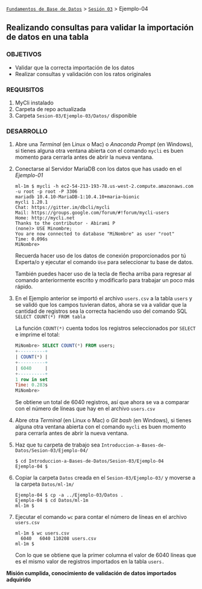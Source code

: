 [`Fundamentos de Base de Datos`](../../Readme.md) > [`Sesión 03`](../Readme.md) > Ejemplo-04
## Realizando consultas para validar la importación de datos en una tabla

### OBJETIVOS
- Validar que la correcta importación de los datos
- Realizar consultas y validación con los ratos originales

### REQUISITOS
1. MyCli instalado
1. Carpeta de repo actualizada
1. Carpeta `Sesion-03/Ejemplo-03/Datos/` disponible

### DESARROLLO
1. Abre una _Terminal_ (en Linux o Mac) o _Anaconda Prompt_ (en Windows), si tienes alguna otra ventana abierta con el comando `mycli` es buen momento para cerrarla antes de abrir la nueva ventana.

1. Conectarse al Servidor MariaDB con los datos que has usado en el _Ejemplo-01_
   ```console
   ml-1m $ mycli -h ec2-54-213-193-78.us-west-2.compute.amazonaws.com -u root -p root -P 3306
   mariadb 10.4.10-MariaDB-1:10.4.10+maria~bionic
   mycli 1.20.1
   Chat: https://gitter.im/dbcli/mycli
   Mail: https://groups.google.com/forum/#!forum/mycli-users
   Home: http://mycli.net
   Thanks to the contributor - Abirami P
   (none)> USE Minombre;
   You are now connected to database "MiNombre" as user "root"
   Time: 0.096s
   MiNombre>
   ```
   Recuerda hacer uso de los datos de conexión proporcionados por tú Experta/o y ejecutar el comando `Use` para seleccionar tu base de datos.

   También puedes hacer uso de la tecla de flecha arriba para regresar al comando anteriormente escrito y modificarlo para trabajar un poco más rápido.

1. En el Ejemplo anterior se importó el archivo `users.csv` a la tabla `users` y se validó que los campos tuvieran datos, ahora se va a validar que la cantidad de registros sea la correcta haciendo uso del comando SQL `SELECT COUNT(*) FROM tabla`

   La función `COUNT(*)` cuenta todos los registros seleccionados por `SELECT` e imprime el total:
   ```sql
   MiNombre> SELECT COUNT(*) FROM users;
   +----------+
   | COUNT(*) |
   +----------+
   | 6040     |
   +----------+
   1 row in set
   Time: 0.283s
   MiNombre>  
   ```
   Se obtiene un total de 6040 registros, así que ahora se va a comparar con el número de líneas que hay en el archivo `users.csv`

1. Abre otra _Terminal_ (en Linux o Mac) o _Git bash_ (en Windows), si tienes alguna otra ventana abierta con el comando `mycli` es buen momento para cerrarla antes de abrir la nueva ventana.

1. Haz que tu carpeta de trabajo sea `Introduccion-a-Bases-de-Datos/Sesion-03/Ejemplo-04/`
   ```console
   $ cd Introduccion-a-Bases-de-Datos/Sesion-03/Ejemplo-04
   Ejemplo-04 $
   ```

1. Copiar la carpeta `Datos` creada en el `Sesion-03/Ejemplo-03/` y moverse a la carpeta `Datos/ml-1m/`
   ```console
   Ejemplo-04 $ cp -a ../Ejemplo-03/Datos .
   Ejemplo-04 $ cd Datos/ml-1m
   ml-1m $
   ```

1. Ejecutar el comando `wc` para contar el número de líneas en el archivo `users.csv`
   ```console
   ml-1m $ wc users.csv
     6040   6040 110208 users.csv
   ml-1m $
   ```
   Con lo que se obtiene que la primer columna el valor de 6040 líneas que es el mismo valor de registros importados en la tabla `users.`

__Misión cumplida, conocimiento de validación de datos importados adquirido__
